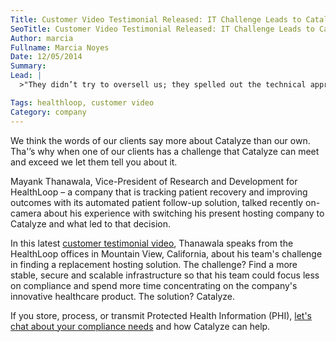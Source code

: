 ```yaml
---
Title: Customer Video Testimonial Released: IT Challenge Leads to Catalyze Solution
SeoTitle: Customer Video Testimonial Released: IT Challenge Leads to Catalyze Solution
Author: marcia
Fullname: Marcia Noyes
Date: 12/05/2014
Summary: 
Lead: |
  >"They didn’t try to oversell us; they spelled out the technical approach to a level that was completely clear and that I could understand. Also the chemistry was really great with their team. They are great people to work with." – Mayank Thanawala, HealthLoop

Tags: healthloop, customer video
Category: company
---
```

We think the words of our clients say more about Catalyze than our own. Tha'’s why when one of our clients has a challenge that Catalyze can meet and exceed we let them tell you about it.

Mayank Thanawala, Vice-President of Research and Development for HealthLoop – a company that is tracking patient recovery and improving outcomes with its automated patient follow-up solution, talked recently on-camera about his experience with switching his present hosting company to Catalyze and what led to that decision.

In this latest [customer testimonial video](https://catalyze.io/proof), Thanawala speaks from the HealthLoop offices in Mountain View, California, about his team's challenge in finding a replacement hosting solution. The challenge? Find a more stable, secure and scalable infrastructure so that his team could focus less on compliance and spend more time concentrating on the company's innovative healthcare product. The solution? Catalyze.

If you store, process, or transmit Protected Health Information (PHI), [let's chat about your compliance needs](https://catalyze.io/compliance) and how Catalyze can help.

